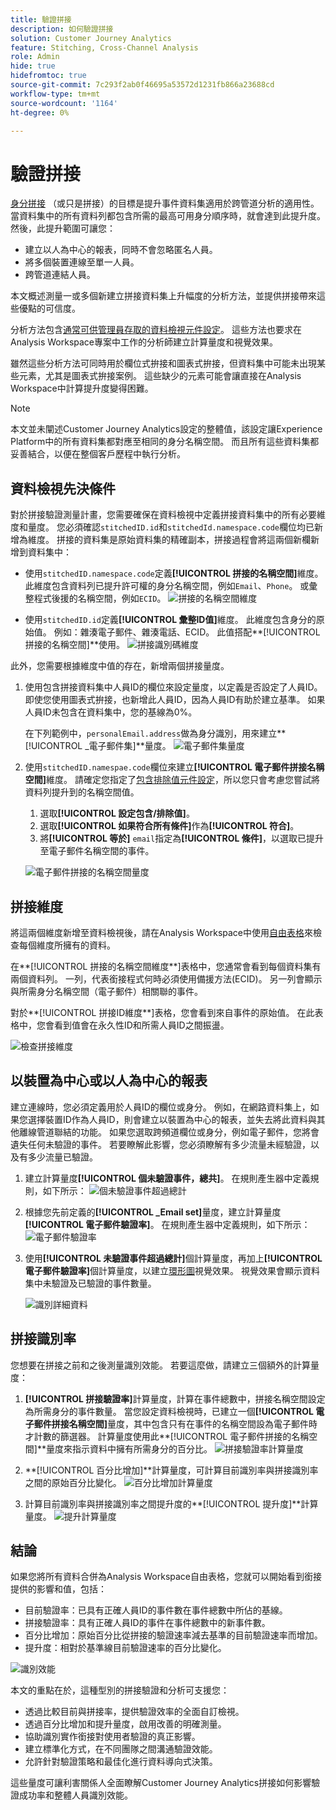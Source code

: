 ```yaml
---
title: 驗證拼接
description: 如何驗證拼接
solution: Customer Journey Analytics
feature: Stitching, Cross-Channel Analysis
role: Admin
hide: true
hidefromtoc: true
source-git-commit: 7c293f2ab0f46695a53572d1231fb866a23688cd
workflow-type: tm+mt
source-wordcount: '1164'
ht-degree: 0%

---
```


# 驗證拼接

[身分拼接](/help/stitching/overview.md) （或只是拼接）的目標是提升事件資料集適用於跨管道分析的適用性。 當資料集中的所有資料列都包含所需的最高可用身分順序時，就會達到此提升度。 然後，此提升範圍可讓您：

* 建立以人為中心的報表，同時不會忽略匿名人員。
* 將多個裝置連線至單一人員。
* 跨管道連結人員。

本文概述測量一或多個新建立拼接資料集上升幅度的分析方法，並提供拼接帶來這些優點的可信度。

分析方法包含[通常可供管理員存取的資料檢視元件設定](/help/data-views/component-settings/overview.md)。 這些方法也要求在Analysis Workspace專案中工作的分析師建立計算量度和視覺效果。

雖然這些分析方法可同時用於欄位式拚接和圖表式拚接，但資料集中可能未出現某些元素，尤其是圖表式拚接案例。 這些缺少的元素可能會讓直接在Analysis Workspace中計算提升度變得困難。

>[!NOTE]
>
>本文並未闡述Customer Journey Analytics設定的整體值，該設定讓Experience Platform中的所有資料集都對應至相同的身分名稱空間。 而且所有這些資料集都妥善結合，以便在整個客戶歷程中執行分析。


## 資料檢視先決條件

對於拼接驗證測量計畫，您需要確保在資料檢視中定義拼接資料集中的所有必要維度和量度。 您必須確認`stitchedID.id`和`stitchedId.namespace.code`欄位均已新增為維度。 拼接的資料集是原始資料集的精確副本，拼接過程會將這兩個新欄新增到資料集中：

* 使用`stitchedID.namespace.code`定義&#x200B;**[!UICONTROL 拼接的名稱空間]**&#x200B;維度。 此維度包含資料列已提升許可權的身分名稱空間，例如`Email`、`Phone`。 或彙整程式後援的名稱空間，例如`ECID`。
  ![拼接的名稱空間維度](assets/stitchednamespace-dimension.png)

* 使用`stitchedID.id`定義&#x200B;**[!UICONTROL 彙整ID值]**&#x200B;維度。 此維度包含身分的原始值。 例如：雜湊電子郵件、雜湊電話、ECID。 此值搭配&#x200B;**[!UICONTROL 拼接的名稱空間]**使用。
  ![拼接識別碼維度](assets/stitchedid-dimension.png)


此外，您需要根據維度中值的存在，新增兩個拼接量度。

1. 使用包含拼接資料集中人員ID的欄位來設定量度，以定義是否設定了人員ID。 即使您使用圖表式拚接，也新增此人員ID，因為人員ID有助於建立基準。 如果人員ID未包含在資料集中，您的基線為0%。

   在下列範例中，`personalEmail.address`做為身分識別，用來建立&#x200B;**[!UICONTROL _電子郵件集]**量度。
   ![電子郵件集量度](assets/emailset-metric.png)

1. 使用`stitchedID.namespae.code`欄位來建立&#x200B;**[!UICONTROL 電子郵件拼接名稱空間]**&#x200B;維度。 請確定您指定了[包含排除值元件設定](/help/data-views/component-settings/include-exclude-values.md)，所以您只會考慮您嘗試將資料列提升到的名稱空間值。
   1. 選取&#x200B;**[!UICONTROL 設定包含/排除值]**。
   1. 選取&#x200B;**[!UICONTROL 如果符合所有條件]**&#x200B;作為&#x200B;**[!UICONTROL 符合]**。
   1. 將&#x200B;**[!UICONTROL 等於]** `email`指定為&#x200B;**[!UICONTROL 條件]**，以選取已提升至電子郵件名稱空間的事件。

   ![電子郵件拼接的名稱空間量度](assets/emailstitchednamespace-metric.png)

## 拼接維度

將這兩個維度新增至資料檢視後，請在Analysis Workspace中使用[自由表格](/help/analysis-workspace/visualizations/freeform-table/freeform-table.md)來檢查每個維度所擁有的資料。

在**[!UICONTROL 拼接的名稱空間維度**]表格中，您通常會看到每個資料集有兩個資料列。 一列，代表銜接程式何時必須使用備援方法(ECID)。 另一列會顯示與所需身分名稱空間（電子郵件）相關聯的事件。

對於**[!UICONTROL 拼接ID維度**]表格，您會看到來自事件的原始值。 在此表格中，您會看到值會在永久性ID和所需人員ID之間振盪。

![檢查拼接維度](assets/check-data-on-stitching.png)


## 以裝置為中心或以人為中心的報表

建立連線時，您必須定義用於人員ID的欄位或身分。 例如，在網路資料集上，如果您選擇裝置ID作為人員ID，則會建立以裝置為中心的報表，並失去將此資料與其他離線管道聯結的功能。 如果您選取跨頻道欄位或身分，例如電子郵件，您將會遺失任何未驗證的事件。 若要瞭解此影響，您必須瞭解有多少流量未經驗證，以及有多少流量已驗證。

1. 建立計算量度&#x200B;**[!UICONTROL 個未驗證事件，總共]**。 在規則產生器中定義規則，如下所示：
   ![個未驗證事件超過總計](assets/calcmetric-unauthenticatedeventsovertotal.png)

1. 根據您先前定義的&#x200B;**[!UICONTROL _Email set]**&#x200B;量度，建立計算量度&#x200B;**[!UICONTROL 電子郵件驗證率]**。 在規則產生器中定義規則，如下所示：
   ![電子郵件驗證率](assets/calcmetric-emailauthenticationrate.png)

1. 使用&#x200B;**[!UICONTROL 未驗證事件超過總計]**&#x200B;個計算量度，再加上&#x200B;**[!UICONTROL 電子郵件驗證率]**&#x200B;個計算量度，以建立[環形圖](/help/analysis-workspace/visualizations/donut.md)視覺效果。 視覺效果會顯示資料集中未驗證及已驗證的事件數量。

   ![識別詳細資料](assets/identification-details.png)



## 拼接識別率

您想要在拼接之前和之後測量識別效能。 若要這麼做，請建立三個額外的計算量度：

1. **[!UICONTROL 拼接驗證率]**&#x200B;計算量度，計算在事件總數中，拼接名稱空間設定為所需身分的事件數量。 當您設定資料檢視時，已建立一個&#x200B;**[!UICONTROL 電子郵件拼接名稱空間]**&#x200B;量度，其中包含只有在事件的名稱空間設為電子郵件時才計數的篩選器。 計算量度使用此&#x200B;**[!UICONTROL 電子郵件拼接的名稱空間]**量度來指示資料中擁有所需身分的百分比。
   ![拼接驗證率計算量度](assets/calcmetric-stitchedauthenticationrate.png)

1. **[!UICONTROL 百分比增加]**計算量度，可計算目前識別率與拼接識別率之間的原始百分比變化。
   ![百分比增加計算量度](assets/calcmetric-percentincrease.png)

1. 計算目前識別率與拼接識別率之間提升度的&#x200B;**[!UICONTROL 提升度]**計算量度。
   ![提升計算量度](assets/calcmetric-lift.png)


## 結論

如果您將所有資料合併為Analysis Workspace自由表格，您就可以開始看到銜接提供的影響和值，包括：

* 目前驗證率：已具有正確人員ID的事件數在事件總數中所佔的基線。
* 拼接驗證率：具有正確人員ID的事件在事件總數中的新事件數。
* 百分比增加：原始百分比從拼接的驗證速率減去基準的目前驗證速率而增加。
* 提升度：相對於基準線目前驗證速率的百分比變化。

![識別效能](assets/identification-performance.png)

本文的重點在於，這種型別的拼接驗證和分析可支援您：

* 透過比較目前與拼接率，提供驗證效率的全面自訂檢視。
* 透過百分比增加和提升量度，啟用改善的明確測量。
* 協助識別實作銜接對使用者驗證的真正影響。
* 建立標準化方式，在不同團隊之間溝通驗證效能。
* 允許針對驗證策略和最佳化進行資料導向式決策。

這些量度可讓利害關係人全面瞭解Customer Journey Analytics拼接如何影響驗證成功率和整體人員識別效能。
